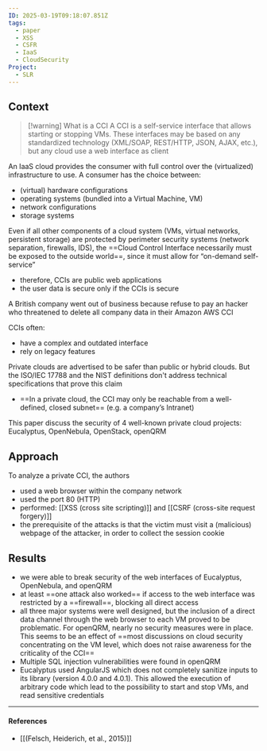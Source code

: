 ```yaml
---
ID: 2025-03-19T09:18:07.851Z
tags:
  - paper
  - XSS
  - CSFR
  - IaaS
  - CloudSecurity
Project:
  - SLR
---
```

## Context


> [!warning] What is a CCI
> A CCI is a self-service interface that allows starting or stopping VMs. These interfaces may be based on any standardized technology (XML/SOAP, REST/HTTP, JSON, AJAX, etc.), but any cloud use a web interface as client

An IaaS cloud provides the consumer with full control over the (virtualized) infrastructure to use. A consumer has the choice between:
- (virtual) hardware configurations
- operating systems (bundled into a Virtual Machine, VM)
- network configurations
- storage systems

Even if all other components of a cloud system (VMs, virtual networks, persistent storage) are protected by perimeter security systems (network separation, firewalls, IDS), the ==Cloud Control Interface necessarily must be exposed to the outside world==, since it must allow for “on-demand self-service”
- therefore, CCIs are public web applications
- the user data is secure only if the CCIs is secure

A British company went out of business because refuse to pay an hacker who threatened to delete all company data in their Amazon AWS CCI

CCIs often:
- have a complex and outdated interface
- rely on legacy features

Private clouds are advertised to be safer than public or hybrid clouds. But the ISO/IEC 17788 and the NIST definitions don't address technical specifications that prove this claim
- ==In a private cloud, the CCI may only be reachable from a well-defined, closed subnet== (e.g. a company’s Intranet)

This paper discuss the security of 4 well-known private cloud projects: Eucalyptus, OpenNebula, OpenStack, openQRM

## Approach

To analyze a private CCI, the authors
- used a web browser within the company network
- used the port 80 (HTTP)
- performed: [[XSS (cross site scripting)]] and [[CSRF (cross-site request forgery)]]
- the prerequisite of the attacks is that the victim must visit a (malicious) webpage of the attacker, in order to collect the session cookie
## Results

- we were able to break security of the web interfaces of Eucalyptus, OpenNebula, and openQRM
- at least ==one attack also worked== if access to the web interface was restricted by a ==firewall==, blocking all direct access
- all three major systems were well designed, but the inclusion of a direct data channel through the web browser to each VM proved to be problematic. For openQRM, nearly no security measures were in place. This seems to be an effect of ==most discussions on cloud security concentrating on the VM level, which does not raise awareness for the criticality of the CCI==
- Multiple SQL injection vulnerabilities were found in openQRM
- Eucalyptus used AngularJS which does not completely sanitize inputs to its library (version 4.0.0 and 4.0.1). This allowed the execution of arbitrary code which lead to the possibility to start and stop VMs, and read sensitive credentials



---
#### References
- [[(Felsch, Heiderich, et al., 2015)]]